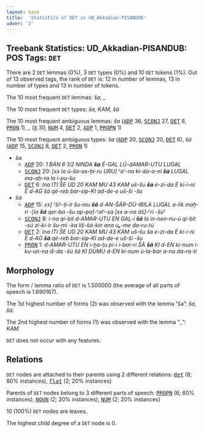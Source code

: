 ```yaml
---
layout: base
title:  'Statistics of DET in UD_Akkadian-PISANDUB'
udver: '2'
---
```


## Treebank Statistics: UD_Akkadian-PISANDUB: POS Tags: `DET`

There are 2 `DET` lemmas (0%), 3 `DET` types (0%) and 10 `DET` tokens (1%).
Out of 13 observed tags, the rank of `DET` is: 12 in number of lemmas, 13 in number of types and 13 in number of tokens.

The 10 most frequent `DET` lemmas: <em>ša, _</em>

The 10 most frequent `DET` types:  <em>ša, KAM, šá</em>

The 10 most frequent ambiguous lemmas: <em>ša</em> (<tt><a href="akk_pisandub-pos-ADP.html">ADP</a></tt> 36, <tt><a href="akk_pisandub-pos-SCONJ.html">SCONJ</a></tt> 27, <tt><a href="akk_pisandub-pos-DET.html">DET</a></tt> 8, <tt><a href="akk_pisandub-pos-PRON.html">PRON</a></tt> 1), <em>_</em> (<tt><a href="akk_pisandub-pos-X.html">X</a></tt> 30, <tt><a href="akk_pisandub-pos-NUM.html">NUM</a></tt> 4, <tt><a href="akk_pisandub-pos-DET.html">DET</a></tt> 2, <tt><a href="akk_pisandub-pos-ADP.html">ADP</a></tt> 1, <tt><a href="akk_pisandub-pos-PROPN.html">PROPN</a></tt> 1)

The 10 most frequent ambiguous types:  <em>ša</em> (<tt><a href="akk_pisandub-pos-ADP.html">ADP</a></tt> 20, <tt><a href="akk_pisandub-pos-SCONJ.html">SCONJ</a></tt> 20, <tt><a href="akk_pisandub-pos-DET.html">DET</a></tt> 6), <em>šá</em> (<tt><a href="akk_pisandub-pos-ADP.html">ADP</a></tt> 15, <tt><a href="akk_pisandub-pos-SCONJ.html">SCONJ</a></tt> 8, <tt><a href="akk_pisandub-pos-DET.html">DET</a></tt> 2, <tt><a href="akk_pisandub-pos-PRON.html">PRON</a></tt> 1)


* <em>ša</em>
  * <tt><a href="akk_pisandub-pos-ADP.html">ADP</a></tt> 20: <em>1 BÁN 6 1/2 NINDA <b>ša</b> É-GAL LÚ-dAMAR-UTU LUGAL</em>
  * <tt><a href="akk_pisandub-pos-SCONJ.html">SCONJ</a></tt> 20: <em>[xx la ú-ša-as-ḫi-ru URU] ⸢a⸣-na ki-da-a-ni <b>ša</b> LUGAL ma-aḫ-ra la i-pu-šu</em>
  * <tt><a href="akk_pisandub-pos-DET.html">DET</a></tt> 6: <em>Ina ITI ŠE UD 20 KAM MU 43 KAM uš-šu <b>ša</b> é-zi-da É ki-i-ni É d-AG šá qé-reb bar-sìp-KI ad-de-e uš-ši -šu</em>
* <em>šá</em>
  * <tt><a href="akk_pisandub-pos-ADP.html">ADP</a></tt> 15: <em>xx] ⸢ši⸣-ṭi-ir šu-mu <b>šá</b> d-AN-ŠÁR-DÙ-IBILA LUGAL a-lik maḫ-ri -[ia <b>šá</b> qer-ba -šu ap-pa]-⸢al⸣-sa [xx a-na áš]-⸢ri -šú⸣</em>
  * <tt><a href="akk_pisandub-pos-SCONJ.html">SCONJ</a></tt> 8: <em>i-na qí-bit d-AMAR-UTU EN GAL-i <b>šá</b> la in-nen-nu-ú qí-bit -sú zi-ki-ir šu-mì -ka liš-šá-kin ana u₄-me da-ru-tú</em>
  * <tt><a href="akk_pisandub-pos-DET.html">DET</a></tt> 2: <em>Ina ITI ŠE UD 20 KAM MU 43 KAM uš-šu ša é-zi-da É ki-i-ni É d-AG <b>šá</b> qé-reb bar-sìp-KI ad-de-e uš-ši -šu</em>
  * <tt><a href="akk_pisandub-pos-PRON.html">PRON</a></tt> 1: <em>d-AMAR-UTU EN i-ḫa-ṭu pi-i i-bar-ri ŠÀ <b>šá</b> KI d-EN ki-num i-ku-un-na iš-da -šú šá KI DUMU d-EN ki-num ú-la-bar a-na da-ra-ti</em>

## Morphology

The form / lemma ratio of `DET` is 1.500000 (the average of all parts of speech is 1.690167).

The 1st highest number of forms (2) was observed with the lemma “ša”: <em>ša, šá</em>.

The 2nd highest number of forms (1) was observed with the lemma “_”: <em>KAM</em>.

`DET` does not occur with any features.


## Relations

`DET` nodes are attached to their parents using 2 different relations: <tt><a href="akk_pisandub-dep-det.html">det</a></tt> (8; 80% instances), <tt><a href="akk_pisandub-dep-flat.html">flat</a></tt> (2; 20% instances)

Parents of `DET` nodes belong to 3 different parts of speech: <tt><a href="akk_pisandub-pos-PROPN.html">PROPN</a></tt> (6; 60% instances), <tt><a href="akk_pisandub-pos-NOUN.html">NOUN</a></tt> (2; 20% instances), <tt><a href="akk_pisandub-pos-NUM.html">NUM</a></tt> (2; 20% instances)

10 (100%) `DET` nodes are leaves.

The highest child degree of a `DET` node is 0.

